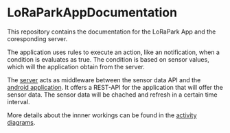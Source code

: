 # LoRaParkAppDocumentation

This repository contains the documentation for the LoRaPark App and the coresponding server.

The application uses rules to execute an action, like an notification, when a condition is evaluates as true. The condition is based on sensor values, which will the application obtain from the server.

The [server](https://github.com/oli-f/LoRaParkServer) acts as middleware between the sensor data API and the [android application](https://github.com/frozzenshooter/LoRaParkApplication). It offers a REST-API for the application that will offer the sensor data. The sensor data will be chached and refresh in a certain time interval.

More details about the innner workings can be found in the [activity diagrams](./ActivityDiagrams).
